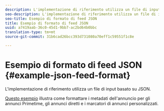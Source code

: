 ```yaml
---
description: L'implementazione di riferimento utilizza un file di input basato su JSON.
seo-description: L'implementazione di riferimento utilizza un file di input basato su JSON.
seo-title: Esempio di formato di feed JSON
title: Esempio di formato di feed JSON
uuid: a7419aab-36c0-45d1-9bb7-ac2bd64b0bbc
translation-type: tm+mt
source-git-commit: 31b6cad26bcc393d731080a70eff1c59551f1c8e

---
```



# Esempio di formato di feed JSON {#example-json-feed-format}

L&#39;implementazione di riferimento utilizza un file di input basato su JSON.

[Questo esempio](https://help.adobe.com/en_US/primetime/api/reference_implementation/json-example.json) illustra come formattare i metadati dell&#39;annuncio per gli annunci Primetime, gli annunci diretti e i marcatori di annunci personalizzati.